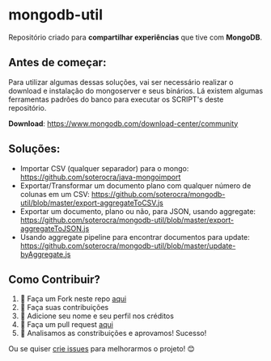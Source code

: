 # mongodb-util

Repositório criado para **compartilhar experiências** que tive com **MongoDB**.

## Antes de começar:

Para utilizar algumas dessas soluções, vai ser necessário realizar o download e instalação do mongoserver e seus binários. Lá existem algumas ferramentas padrões do banco para executar os SCRIPT's deste repositório.

**Download**: https://www.mongodb.com/download-center/community

## Soluções:

- Importar CSV (qualquer separador) para o mongo: https://github.com/soterocra/java-mongoimport
- Exportar/Transformar um documento plano com qualquer número de colunas em um CSV: https://github.com/soterocra/mongodb-util/blob/master/export-aggregateToCSV.js
- Exportar um documento, plano ou não, para JSON, usando aggregate: https://github.com/soterocra/mongodb-util/blob/master/export-aggregateToJSON.js
- Usando aggregate pipeline para encontrar documentos para update: https://github.com/soterocra/mongodb-util/blob/master/update-byAggregate.js



## Como Contribuir?

1. 🍴 Faça um Fork neste repo [aqui](https://github.com/soterocra/mongodb-util#fork-destination-box)
2. 🔨 Faça suas contribuições
3. 👥 Adicione seu nome e seu perfil nos créditos
4. 🔧 Faça um pull request [aqui](https://github.com/soterocra/mongodb-util/compare)
5. 🎉 Analisamos as constribuições e aprovamos! Sucesso!

Ou se quiser [crie issues](https://github.com/soterocra/mongodb-util/issues) para melhorarmos o projeto! 😊
